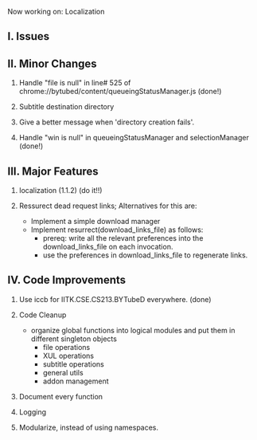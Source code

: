Now working on: Localization

I. Issues
---------

II. Minor Changes
-----------------

1. Handle "file is null" in line# 525 of chrome://bytubed/content/queueingStatusManager.js
    (done!)

2. Subtitle destination directory 

3. Give a better message when 'directory creation fails'.

4. Handle "win is null" in queueingStatusManager and selectionManager
    (done!)

III. Major Features
-------------------
1. localization  (1.1.2)
    (do it!!)

2. Ressurect dead request links;  Alternatives for this are:
    - Implement a simple download manager
    - Implement resurrect(download_links_file) as follows:
        - prereq: write all the relevant preferences into the download_links_file on each invocation.
        - use the preferences in download_links_file to regenerate links.


IV. Code Improvements
----------------------
1. Use iccb for IITK.CSE.CS213.BYTubeD everywhere.
    (done)
    
2. Code Cleanup
    - organize global functions into logical modules and put them in different singleton objects
        - file operations
        - XUL operations
        - subtitle operations
        - general utils
        - addon management
            
3. Document every function
    
4. Logging
    
5. Modularize, instead of using namespaces.